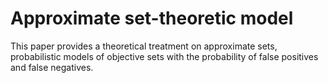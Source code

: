 # Approximate set-theoretic model

This paper provides a theoretical treatment on approximate sets,
probabilistic models of objective sets with the probability of
false positives and false negatives.
